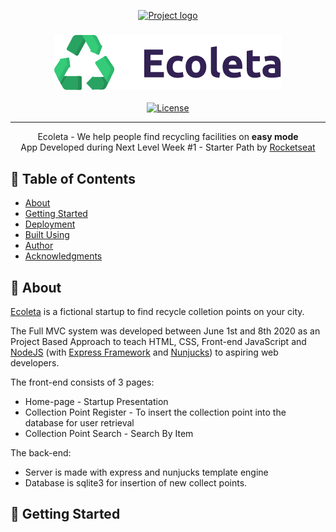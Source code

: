<p align="center">
  <a href="" rel="noopener">
 <img width=512px height=390px src="https://ik.imagekit.io/nfbjje2exl/ezgif.com-video-to-gif_0hgdnwUOi.gif" alt="Project logo"></a>
</p>

<h3 align="center"><img src="public/assets/icons/logo.svg" alt="Logo Ecoleta"></h3>

<div align="center">

[![License](https://img.shields.io/badge/license-MIT-blue.svg)](/LICENSE)

</div>

---

<p align="center"> Ecoleta - We help people find recycling facilities on <b>easy mode</b>
    <br>
    App Developed during Next Level Week #1 - Starter Path by <a href="https://rocketseat.com.br/">Rocketseat</a>
    <br>
</p>

## 📝 Table of Contents
- [About](#about)
- [Getting Started](#getting_started)
- [Deployment](#deployment)
- [Built Using](#built_using)
- [Author](#author)
- [Acknowledgments](#acknowledgement)

## 🧐 About <a name = "about"></a>
[Ecoleta](https://ecoleta-nlw-starter.herokuapp.com/) is a fictional startup to find recycle colletion points on your city.

The Full MVC system was developed between June 1st and 8th 2020 as an Project Based Approach to teach HTML, CSS, Front-end JavaScript and [NodeJS](https://nodejs.org/en/) (with [Express Framework](https://expressjs.com/) and [Nunjucks](https://www.npmjs.com/package/nunjucks)) to aspiring web developers.

The front-end consists of 3 pages:
- Home-page - Startup Presentation
- Collection Point Register - To insert the collection point into the database for user retrieval
- Collection Point Search - Search By Item

The back-end:
-  Server is made with express and nunjucks template engine
-  Database is sqlite3 for insertion of new collect points.

## 🏁 Getting Started <a name = "getting_started"></a>

